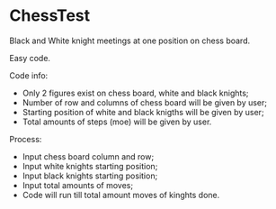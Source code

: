 # ChessTest

Black and White knight meetings at one position on chess board.

Easy code.

Code info:
  - Only 2 figures exist on chess board, white and black knights;
  - Number of row and columns of chess board will be given by user;
  - Starting position of white and black knigths will be given by user; 
  - Total amounts of steps (moe) will be given by user.

Process:
  - Input chess board column and row;
  - Input white knights starting position;
  - Input black knights starting position;
  - Input total amounts of moves;
  - Code will run till total amount moves of kinghts done.
